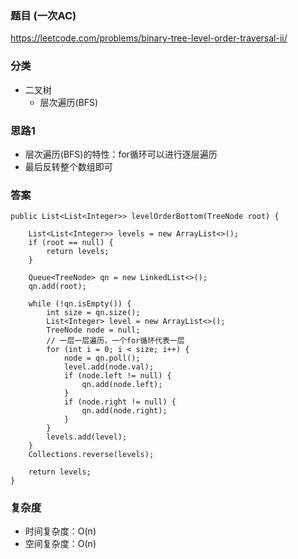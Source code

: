 ### 题目 (一次AC)
https://leetcode.com/problems/binary-tree-level-order-traversal-ii/

### 分类
* 二叉树
    * 层次遍历(BFS)

### 思路1
* 层次遍历(BFS)的特性：for循环可以进行逐层遍历
* 最后反转整个数组即可

### 答案
```
public List<List<Integer>> levelOrderBottom(TreeNode root) {
    
    List<List<Integer>> levels = new ArrayList<>();
    if (root == null) {
        return levels;
    }
    
    Queue<TreeNode> qn = new LinkedList<>();
    qn.add(root);
    
    while (!qn.isEmpty()) {
        int size = qn.size();
        List<Integer> level = new ArrayList<>();
        TreeNode node = null;
        // 一层一层遍历，一个for循环代表一层
        for (int i = 0; i < size; i++) {
            node = qn.poll();
            level.add(node.val);
            if (node.left != null) {
                qn.add(node.left);
            }
            if (node.right != null) {
                qn.add(node.right);
            }
        }
        levels.add(level);
    }
    Collections.reverse(levels);
    
    return levels;
}
```

### 复杂度
* 时间复杂度：O(n)
* 空间复杂度：O(n)
